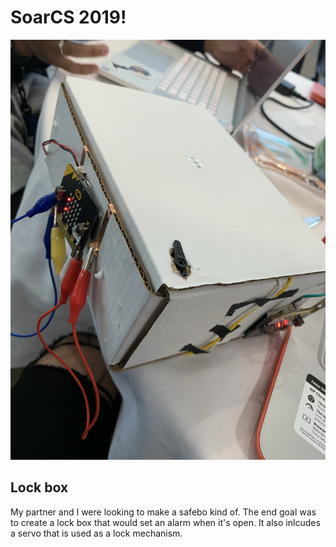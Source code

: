 # SoarCS 2019!

<!-- Note, the line below this one is what links to your screenshot, **DO NOT REMOVE** -->
![my_project](./IMG_0836.jpg)

<!--
In this file, you should write a brief description of what your
project is, what you learned, and a simple screenshot of your work.

To add a screenshot, please replace `screenshot.png` with
your own screenshot.
-->

## Lock box
My partner and I were looking to make a safebo kind of. The end goal was to create a lock box that would set an alarm when 
it's open. It also inlcudes a servo that is used as a lock mechanism.
